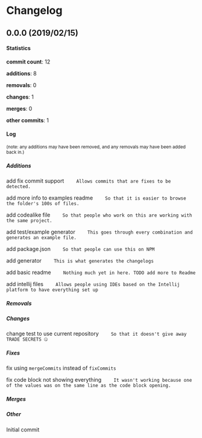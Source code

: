 # Changelog
## 0.0.0 (2019/02/15)
#### Statistics
**commit count**: 12

**additions**: 8

**removals**: 0

**changes**: 1

**merges**: 0

**other commits**: 1

#### Log
<small>(note: any additions may have been removed, and any removals may have been added back in.)</small>
##### Additions
 add fix commit support
`    Allows commits that are fixes to be detected.`

 add more info to examples readme
`    So that it is easier to browse the folder's 100s of files.`

 add codealike file
`    So that people who work on this are working with the same project.`

 add test/example generator
`    This goes through every combination and generates an example file.`

 add package.json
`    So that people can use this on NPM`

 add generator
`    This is what generates the changelogs`

 add basic readme
`    Nothing much yet in here. TODO add more to Readme`

 add intellij files
`    Allows people using IDEs based on the Intellij platform to have everything set up`

##### Removals

##### Changes
 change test to use current repository
`    So that it doesn't give away TRADE SECRETS 🤐`

##### Fixes
 fix using `mergeCommits` instead of `fixCommits`

 fix code block not showing everything
`    It wasn't working because one of the values was on the same line as the code block opening.`

##### Merges

##### Other
 Initial commit

